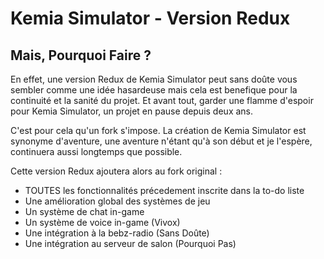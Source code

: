 # Kemia Simulator - Version Redux

## Mais, Pourquoi Faire ?
En effet, une version Redux de Kemia Simulator peut sans doûte vous sembler comme une idée hasardeuse mais cela est benefique pour la continuité et la sanité du projet.
Et avant tout, garder une flamme d'espoir pour Kemia Simulator, un projet en pause depuis deux ans.

C'est pour cela qu'un fork s'impose.
La création de Kemia Simulator est synonyme d'aventure, une aventure n'étant qu'à son début et je l'espère, continuera aussi longtemps que possible.

Cette version Redux ajoutera alors au fork original :
 - TOUTES les fonctionnalités précedement inscrite dans la to-do liste
 - Une amélioration global des systèmes de jeu
 - Un système de chat in-game
 - Un système de voice in-game (Vivox)
 - Une intégration à la bebz-radio (Sans Doûte)
 - Une intégration au serveur de salon (Pourquoi Pas)
